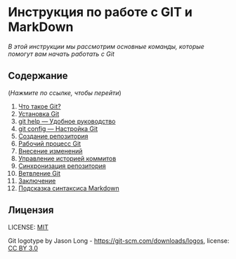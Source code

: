 # Инструкция по работе с GIT и MarkDown
*В этой инструкции мы рассмотрим основные команды, которые помогут вам начать работать с Git*

## Содержание
(*Нажмите по ссылке, чтобы перейти*)
 1. [Что такое Git?](Steps/aboutgit.md)
 2. [Установка Git](Steps/install.md)
 3. [git help — Удобное руководство](Steps/githelp.md)
 4. [git config — Настройка Git](Steps/gitsettings.md)
 5. [Создание репозитория](Steps/createrepositories.md)
 6. [Рабочий процесс Git](Steps/processgit.md)
 7. [Внесение изменений](Steps/modification.md)
 8. [Управление историей коммитов](Steps/controlcommits.md)
 9. [Синхронизация репозитория](Steps/syncrepositories.md)
 10. [Ветвление Git](Steps/branchesgit.md)
 11. [Заключение](Steps/conclusion.md)
 12. [Подсказка синтаксиса Markdown](Steps/hint.md)

## Лицензия
LICENSE: [MIT](./licenses.md)

Git logotype by Jason Long - https://git-scm.com/downloads/logos, license: [CC BY 3.0](https://creativecommons.org/licenses/by/3.0/)
